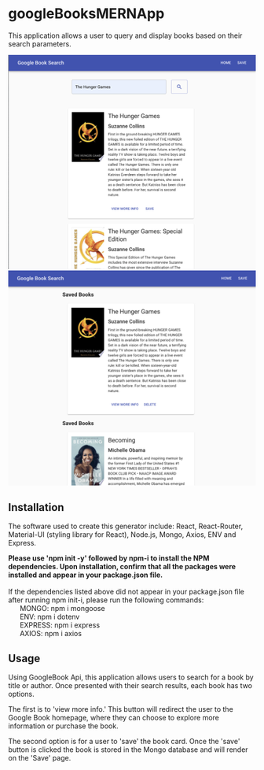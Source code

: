 # googleBooksMERNApp
This application allows a user to query and display books based on their search parameters.

![gBooks Graphic](/assets/googleBookHome.png)
<br>
![gBooks Graphic](/assets/googleBookSaved.png)

## Installation
The software used to create this generator include: React, React-Router, Material-UI (styling library for React), Node.js, Mongo, Axios, ENV and Express.  

**Please use 'npm init -y' followed by npm-i to install the NPM dependencies. Upon installation, confirm that all the packages were installed and appear in your package.json file.**
<br>
<br> 
If the dependencies listed above did not appear in your package.json file after running npm init-i, please run the following commands:
<br>
&nbsp;&nbsp;&nbsp;&nbsp;&nbsp;&nbsp;MONGO: npm i mongoose
<br>
&nbsp;&nbsp;&nbsp;&nbsp;&nbsp;&nbsp;ENV: npm i dotenv
<br>
&nbsp;&nbsp;&nbsp;&nbsp;&nbsp;&nbsp;EXPRESS: npm i express
<br>
&nbsp;&nbsp;&nbsp;&nbsp;&nbsp;&nbsp;AXIOS: npm i axios
<br>

## Usage
Using GoogleBook Api, this application allows users to search for a book by title or author. Once presented with their search results, each book has two options. 

The first is to 'view more info.' This button will redirect the user to the Google Book homepage, where they can choose to explore more information or purchase the book. 

The second option is for a user to 'save' the book card. Once the 'save' button is clicked the book is stored in the Mongo database and will render on the 'Save' page. 

<br>
